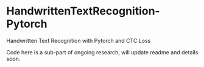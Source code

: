 # HandwrittenTextRecognition-Pytorch
Handwritten Text Recognition with Pytorch and CTC Loss

Code here is a sub-part of ongoing research, will update readme and details soon.
